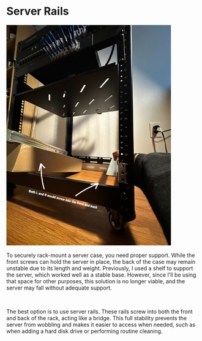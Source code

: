 # Server Rails 

![Rails](/IMAGES/Rails2.JPG)

<p>To securely rack-mount a server case, you need proper support. While the front screws can hold the server in place, the back of the case may remain unstable due to its length and weight. Previously, I used a shelf to support the server, which worked well as a stable base. However, since I'll be using that space for other purposes, this solution is no longer viable, and the server may fall without adequate support. 
</p>

<br>

<p> The best option is to use server rails. These rails screw into both the front and back of the rack, acting like a bridge. This full stability prevents the server from wobbling and makes it easier to access when needed, such as when adding a hard disk drive or performing routine cleaning.
</p>
